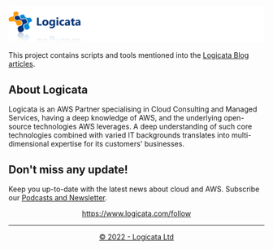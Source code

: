 [![Logicata](doc/images/header.png)](https://www.logicata.com/)

This project contains scripts and tools mentioned into the [Logicata Blog articles](https://www.logicata.com/blog/).

## About Logicata

Logicata is an AWS Partner specialising in Cloud Consulting and Managed Services, having a deep knowledge of AWS, and the underlying open-source technologies AWS leverages. A deep understanding of such core technologies combined with varied IT backgrounds translates into multi-dimensional expertise for its customers' businesses.



## Don't miss any update!

Keep you up-to-date with the latest news about cloud and AWS. Subscribe our [Podcasts and Newsletter](https://www.logicata.com/follow).

<div align="center">
 <a href="https://www.logicata.com/follow" target="_blank">https://www.logicata.com/follow</a>
</div>


---

<!--suppress HtmlDeprecatedAttribute -->
<div align="center">
  <a href="https://www.logicata.com" target="_blank">© 2022 - Logicata Ltd</a>
</div>


